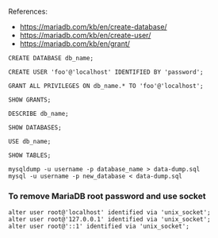
References:

* https://mariadb.com/kb/en/create-database/
* https://mariadb.com/kb/en/create-user/
* https://mariadb.com/kb/en/grant/

```
CREATE DATABASE db_name;

CREATE USER 'foo'@'localhost' IDENTIFIED BY 'password';

GRANT ALL PRIVILEGES ON db_name.* TO 'foo'@'localhost';

SHOW GRANTS;

DESCRIBE db_name;

SHOW DATABASES;

USE db_name;

SHOW TABLES;

mysqldump -u username -p database_name > data-dump.sql
mysql -u username -p new_database < data-dump.sql
```
### To remove MariaDB root password and use socket

```
alter user root@'localhost' identified via 'unix_socket';
alter user root@'127.0.0.1' identified via 'unix_socket';
alter user root@'::1' identified via 'unix_socket';
```
